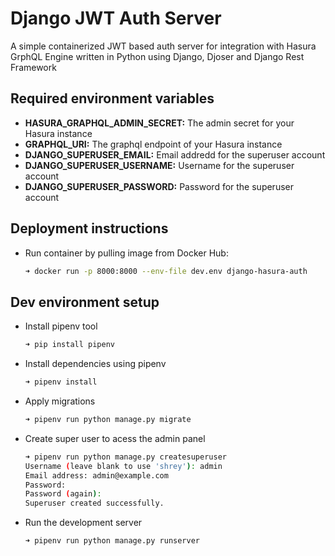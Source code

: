 # Django JWT Auth Server

A simple containerized JWT based auth server for integration with Hasura GrphQL Engine written in Python using Django, Djoser and Django Rest Framework

## Required environment variables

* **HASURA_GRAPHQL_ADMIN_SECRET:** The admin secret for your Hasura instance
* **GRAPHQL_URI:** The graphql endpoint of your Hasura instance
* **DJANGO_SUPERUSER_EMAIL:** Email addredd for the superuser account
* **DJANGO_SUPERUSER_USERNAME:** Username for the superuser account
* **DJANGO_SUPERUSER_PASSWORD:** Password for the superuser account

## Deployment instructions

* Run container by pulling image from Docker Hub:

    ```bash
    ➜ docker run -p 8000:8000 --env-file dev.env django-hasura-auth
    ```

## Dev environment setup

* Install pipenv tool

    ```bash
    ➜ pip install pipenv
    ```

* Install dependencies using pipenv

    ```bash
    ➜ pipenv install
    ```

* Apply migrations

    ```bash
    ➜ pipenv run python manage.py migrate
    ```

* Create super user to acess the admin panel

    ```bash
    ➜ pipenv run python manage.py createsuperuser
    Username (leave blank to use 'shrey'): admin
    Email address: admin@example.com
    Password:
    Password (again):
    Superuser created successfully.
    ```

* Run the development server

    ```bash
    ➜ pipenv run python manage.py runserver
    ```
